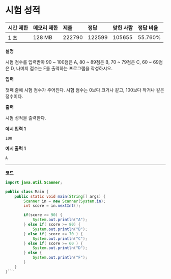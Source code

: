 # 시험 성적

| 시간 제한 | 메모리 제한 | 제출   | 정답   | 맞힌 사람 | 정답 비율 |
| :-------- | :---------- | :----- | :----- | :-------- | :-------- |
| 1 초      | 128 MB      | 222790 | 122599 | 105655    | 55.760%   |

**설명**

시험 점수를 입력받아 90 ~ 100점은 A, 80 ~ 89점은 B, 70 ~ 79점은 C, 60 ~ 69점은 D, 나머지 점수는 F를 출력하는 프로그램을 작성하시오.

**입력**

첫째 줄에 시험 점수가 주어진다. 시험 점수는 0보다 크거나 같고, 100보다 작거나 같은 정수이다.

**출력**

시험 성적을 출력한다.

**예시 입력 1**

```
100
```

**예시 출력 1**

```
A
```

---

**코드**

````java
import java.util.Scanner;

public class Main {
    public static void main(String[] args) {
        Scanner in = new Scanner(System.in);
        int score = in.nextInt();

        if(score >= 90) {
            System.out.println("A");
        } else if( score >= 80) {
            System.out.println("B");
        } else if( score >= 70 ) {
            System.out.println("C");
        } else if( score >= 60 ) {
            System.out.println("D");
        } else {
            System.out.println("F");
        }
    }
}```

````
